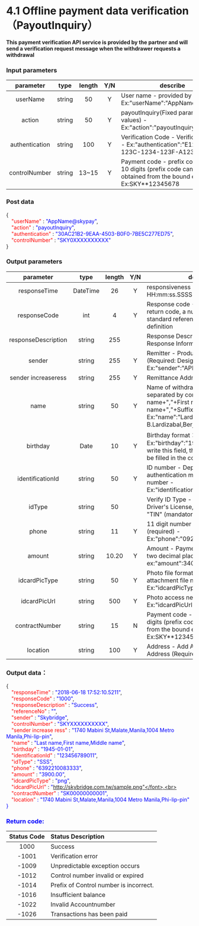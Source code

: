 # 4.1 Offline payment data verification（PayoutInquiry）
**This payment verification API service is provided by the partner and will send a verification request message when the withdrawer requests a withdrawal**

### Input parameters

| parameter                        |    type     | length   |Y/N |describe|
| :-------------------------: | :-----------: |:-----:|:----:|--------------------------------|   
|userName |string|50|Y|User name - provided by SkyPay - Ex:"userName":"AppName@skypay"|
|action|string|50|Y|payoutInquiry(Fixed parameter values) - Ex:"action":"payoutInquiry"|
|authentication   |string |100|Y|Verification Code - Verification Key - Ex:"authentication":"E1234567-123C-1234-123F-A12345670"|
|controlNumber |string|13~15|Y| Payment code - prefix code 5+8-10 digits (prefix code can be obtained from the bound email) - Ex:SKY**12345678|

### Post data

{<br>
    <font color=red>&ensp;&ensp;"userName"</font> : <font color=blue>"AppName@skypay"</font>,<br>
    <font color=red>&ensp;&ensp;"action"</font> : <font color=blue>"payoutInquiry"</font>,<br>
    <font color=red>&ensp;&ensp;"authentication"</font> : <font color=blue>"30AC21B2-9EAA-4503-B0F0-7BE5C277ED75"</font>,<br>
    <font color=red>&ensp;&ensp;"controlNumber"</font> : <font color=blue>"SKY0XXXXXXXXXX"</font><br>
}


### Output parameters
|              parameter                        |    type     | length   |Y/N |describe|
| :-----------------------------: | :-----------: |:-----:| :--:|--------------------------------|   
|responseTime  |DateTime|26|Y |responsiveness -  yyyy-MM-dd HH:mm:ss.SSSS|
|responseCode  |int|4|Y |Response code -4 system default return code, a number of length 4, standard reference return code definition|
|responseDescription  |string|255||Response Description Content - Response Information|
|sender  |string|255|Y|Remitter - Product APP Name (Required: Designed by Partner) - Ex:"sender":"APP NAME"|
|sender increaseress|string|255|Y |Remittance Address|
|name |string |50| Y|Name of withdrawal person - separated by commas  - Last name+","+First name+","+Middle name+","+Suffix - Ex:"name":"Lardizabal,Mary Annalou B.Lardizabal,Berja,|
|birthday |Date|10|Y |Birthday format：yyyy-MM-dd - Ex:"birthday":"1991-10-02" -  To write this field, the parameters need to be filled in the correct format|
|identificationId  |string|50|Y|ID number - Depending on different authentication methods, hold the ID number - Ex:"identificationId":"442301922000"|
|idType  |string|50| |Verify ID Type - ID Type (SSS, UMID, Driver's License, TIN...) "idType": "TIN" (mandatory)|
|phone |string|11| Y |11 digit number starting with 09 (required)  - Ex:"phone":"09270348095"|
|amount |string|10.20| Y |Amount - Payment amount supports two decimal places (required) -  ex:"amount":3400.00|
|idcardPicType |string|50| Y|Photo file format - file format attachment file name (required) - Ex:"idcardPicType":"jpg"|
|idcardPicUrl |string |500|Y|Photo access network address - Ex:"idcardPicUrl":"https://12334"|
|contractNumber  |string|15|N|Payment code - prefix code 5+8-10 digits (prefix code can be obtained from the bound email) - Ex:SKY**12345678|
|location  |string |100| Y|Address - Add Address Withdrawal Address (Required)|

### Output data：

{<br>
    <font color=red>&ensp;&ensp;"responseTime"</font> : <font color=blue>"2018-06-18 17:52:10.5211"</font>,<br>
    <font color=red>&ensp;&ensp;"responseCode"</font> : <font color=blue>"1000"</font>,<br>
    <font color=red>&ensp;&ensp;"responseDescription"</font> : <font color=blue>"Success"</font>,<br>
    <font color=red>&ensp;&ensp;"referenceNo"</font> : <font color=blue>""</font>,<br>
    <font color=red>&ensp;&ensp;"sender"</font> : <font color=blue>"Skybridge"</font>,<br>
    <font color=red>&ensp;&ensp;"controlNumber"</font> : <font color=blue>"SKYXXXXXXXXXX"</font>,<br>
    <font color=red>&ensp;&ensp;"sender increase ress"</font> : <font color=blue>"1740 Mabini St,Malate,Manila,1004 Metro Manila,Phi-lip-pin"</font>,<br>
    <font color=red>&ensp;&ensp;"name"</font> : <font color=blue>"Last name,First name,Middle name"</font>,<br>
    <font color=red>&ensp;&ensp;"birthday"</font> : <font color=blue>"1945-01-01"</font>,<br>
    <font color=red>&ensp;&ensp;"identificationId"</font> : <font color=blue>"123456789011"</font>,<br>
    <font color=red>&ensp;&ensp;"idType"</font> : <font color=blue>"SSS"</font>,<br>
    <font color=red>&ensp;&ensp;"phone"</font> : <font color=blue>"6392210083333"</font>,<br>
    <font color=red>&ensp;&ensp;"amount"</font> : <font color=blue>"3900.00"</font>,<br>
    <font color=red>&ensp;&ensp;"idcardPicType"</font> : <font color=blue>"png"</font>,<br>
    <font color=red>&ensp;&ensp;"idcardPicUrl"</font> : <font color=blue>"http://skybridge.com.tw/sample.png"</font>,<br>
    <font color=red>&ensp;&ensp;"contractNumber"</font> : <font color=blue>"SK00000000001"</font>,<br>
    <font color=red>&ensp;&ensp;"location"</font> : <font color=blue>"1740 Mabini St,Malate,Manila,1004 Metro Manila,Phi-lip-pin"</font><br>
}


### Return code:

| Status Code                        |   Status Description    | 
| :-------------------------: | :----------- |
|1000 |Success|
|-1001|Verification error|
|-1009|Unpredictable exception occurs|
|-1012|Control number invalid or expired|
|-1014|Prefix of Control number is incorrect.|
|-1016|Insufficient balance|
|-1022|Invalid Accountnumber|
|-1026|Transactions has been paid|




